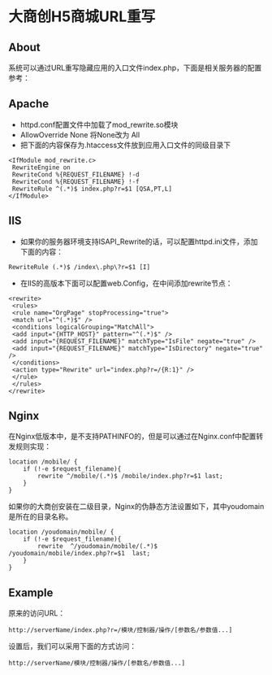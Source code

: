 ﻿大商创H5商城URL重写===========================## About系统可以通过URL重写隐藏应用的入口文件index.php，下面是相关服务器的配置参考：## Apache- httpd.conf配置文件中加载了mod_rewrite.so模块- AllowOverride None 将None改为 All- 把下面的内容保存为.htaccess文件放到应用入口文件的同级目录下```<IfModule mod_rewrite.c> RewriteEngine on RewriteCond %{REQUEST_FILENAME} !-d RewriteCond %{REQUEST_FILENAME} !-f RewriteRule ^(.*)$ index.php?r=$1 [QSA,PT,L]</IfModule>```## IIS- 如果你的服务器环境支持ISAPI_Rewrite的话，可以配置httpd.ini文件，添加下面的内容：```RewriteRule (.*)$ /index\.php\?r=$1 [I]```- 在IIS的高版本下面可以配置web.Config，在中间添加rewrite节点：```<rewrite> <rules> <rule name="OrgPage" stopProcessing="true"> <match url="^(.*)$" /> <conditions logicalGrouping="MatchAll"> <add input="{HTTP_HOST}" pattern="^(.*)$" /> <add input="{REQUEST_FILENAME}" matchType="IsFile" negate="true" /> <add input="{REQUEST_FILENAME}" matchType="IsDirectory" negate="true" /> </conditions> <action type="Rewrite" url="index.php?r=/{R:1}" /> </rule> </rules></rewrite>```## Nginx在Nginx低版本中，是不支持PATHINFO的，但是可以通过在Nginx.conf中配置转发规则实现：```location /mobile/ {    if (!-e $request_filename){        rewrite ^/mobile/(.*)$ /mobile/index.php?r=$1 last;    }}```如果你的大商创安装在二级目录，Nginx的伪静态方法设置如下，其中youdomain是所在的目录名称。```location /youdomain/mobile/ {    if (!-e $request_filename){        rewrite  ^/youdomain/mobile/(.*)$  /youdomain/mobile/index.php?r=$1  last;    }}```## Example原来的访问URL：```http://serverName/index.php?r=/模块/控制器/操作/[参数名/参数值...]```设置后，我们可以采用下面的方式访问：```http://serverName/模块/控制器/操作/[参数名/参数值...]```